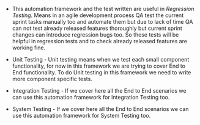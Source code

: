 - This automation framework and the test written are useful in *Regression Testing*. Means in an agile development process QA test the current sprint tasks manually too and automate them but due to lack of time QA can not test already released features thoroughly but current sprint changes can introduce regression bugs too. So these tests will be helpful in regression tests and to check already released features are working fine.

- Unit Testing - Unit testing means when we test each small component functionality, for now in this framework we are trying to cover End to End functionality. To do Unit testing in this framework we need to write more component specific tests. 

- Integration Testing - If we cover here all the End to End scenarios we can use this automation framework for Integration Testing too.

- System Testing - If we cover here all the End to End scenarios we can use this automation framework for System Testing too.